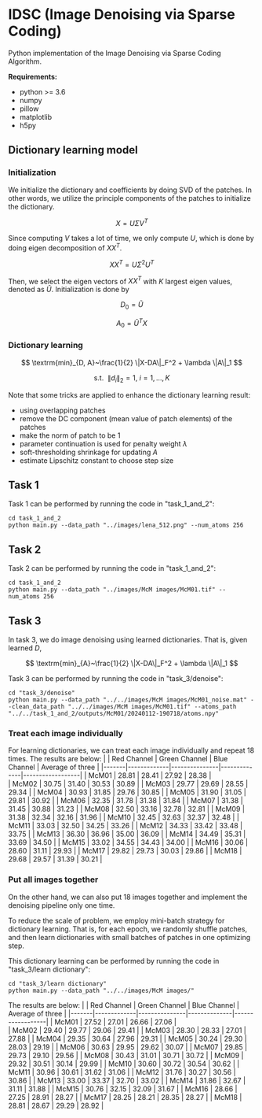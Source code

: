 # IDSC (Image Denoising via Sparse Coding)

Python implementation of the Image Denoising via Sparse Coding Algorithm.

**Requirements:**
- python >= 3.6
- numpy
- pillow
- matplotlib
- h5py

## Dictionary learning model

### Initialization

We initialize the dictionary and coefficients by doing SVD of the patches. In other words, we utilize the principle components of the patches to initialize the dictionary.

$$
X = U\Sigma V^T
$$

Since computing $V$ takes a lot of time, we only compute $U$, which is done by doing eigen decomposition of $XX^T$.

$$
XX^T = U\Sigma^2 U^T
$$

Then, we select the eigen vectors of $XX^T$ with $K$ largest eigen values, denoted as $\tilde{U}$. Initialization is done by

$$
D_0 = \tilde{U} 
$$

$$
A_0 = \tilde{U}^T X
$$

### Dictionary learning

$$
\textrm{min}_{D, A}~\frac{1}{2} \|X-DA\|_F^2 + \lambda \|A\|_1  
$$

$$
\textrm{s.t.} ~~ \|d_i\|_2 = 1,~ i=1,..., K
$$

Note that some tricks are applied to enhance the dictionary learning result:
- using overlapping patches
- remove the DC component (mean value of patch elements) of the patches
- make the norm of patch to be 1
- parameter continuation is used for penalty weight $\lambda$
- soft-thresholding shrinkage for updating $A$
- estimate Lipschitz constant to choose step size

## Task 1

Task 1 can be performed by running the code in "task_1_and_2":

```
cd task_1_and_2 
python main.py --data_path "../images/lena_512.png" --num_atoms 256
```

## Task 2

Task 2 can be performed by running the code in "task_1_and_2":

```
cd task_1_and_2 
python main.py --data_path "../images/McM images/McM01.tif" --num_atoms 256
```

## Task 3

In task 3, we do image denoising using learned dictionaries. That is, given learned $D$,

$$
\textrm{min}_{A}~\frac{1}{2} \|X-DA\|_F^2 + \lambda \|A\|_1
$$

Task 3 can be performed by running the code in "task_3/denoise":

```
cd "task_3/denoise"
python main.py --data_path "../../images/McM images/McM01_noise.mat" --clean_data_path "../../images/McM images/McM01.tif" --atoms_path "../../task_1_and_2/outputs/McM01/20240112-190718/atoms.npy"
```

### Treat each image individually
For learning dictionaries, we can treat each image individually and repeat 18 times. The results are below:
|       | Red Channel | Green Channel | Blue Channel | Average of three |
|-------|-------------|---------------|--------------|------------------|
| McM01 |    28.81    |     28.41     |    27.92     |       28.38      |       
| McM02 |    30.75    |     31.40     |    30.53     |       30.89      | 
| McM03 |    29.77    |     29.69     |    28.55     |       29.34      |
| McM04 |    30.93    |     31.85     |    29.76     |       30.85      |
| McM05 |    31.90    |     31.05     |    29.81     |       30.92      |
| McM06 |    32.35    |     31.78     |    31.38     |       31.84      |
| McM07 |    31.38    |     31.45     |    30.88     |       31.23      |
| McM08 |    32.50    |     33.16     |    32.78     |       32.81      |
| McM09 |    31.38    |     32.34     |    32.16     |       31.96      |
| McM10 |    32.45    |     32.63     |    32.37     |       32.48      |
| McM11 |    33.03    |     32.50     |    34.25     |       33.26      |
| McM12 |    34.33    |     33.42     |    33.48     |       33.75      |
| McM13 |    36.30    |     36.96     |    35.00     |       36.09      |
| McM14 |    34.49    |     35.31     |    33.69     |       34.50      |
| McM15 |    33.02    |     34.55     |    34.43     |       34.00      |
| McM16 |    30.06    |     28.60     |    31.11     |       29.93      |
| McM17 |    29.82    |     29.73     |    30.03     |       29.86      |
| McM18 |    29.68    |     29.57     |    31.39     |       30.21      |

### Put all images together
On the other hand, we can also put 18 images together and implement the denoising pipeline only one time.

To reduce the scale of problem, we employ mini-batch strategy for dictionary learning. That is, for each epoch, we randomly shuffle patches, and then learn dictionaries with small batches of patches in one optimizing step.

This dictionary learning can be performed by running the code in "task_3/learn dictionary":

```
cd "task_3/learn dictionary"
python main.py --data_path "../../images/McM images/"
```

The results are below:
|       | Red Channel | Green Channel | Blue Channel | Average of three |
|-------|-------------|---------------|--------------|------------------|
| McM01 |    27.52    |     27.01     |    26.66     |       27.06      |       
| McM02 |    29.40    |     29.77     |    29.06     |       29.41      | 
| McM03 |    28.30    |     28.33     |    27.01     |       27.88      |
| McM04 |    29.35    |     30.64     |    27.96     |       29.31      |
| McM05 |    30.24    |     29.30     |    28.03     |       29.19      |
| McM06 |    30.63    |     29.95     |    29.62     |       30.07      |
| McM07 |    29.85    |     29.73     |    29.10     |       29.56      |
| McM08 |    30.43    |     31.01     |    30.71     |       30.72      |
| McM09 |    29.32    |     30.51     |    30.14     |       29.99      |
| McM10 |    30.60    |     30.72     |    30.54     |       30.62      |
| McM11 |    30.96    |     30.61     |    31.62     |       31.06      |
| McM12 |    31.76    |     30.27     |    30.56     |       30.86      |
| McM13 |    33.00    |     33.37     |    32.70     |       33.02      |
| McM14 |    31.86    |     32.67     |    31.11     |       31.88      |
| McM15 |    30.76    |     32.15     |    32.09     |       31.67      |
| McM16 |    28.66    |     27.25     |    28.91     |       28.27      |
| McM17 |    28.25    |     28.21     |    28.35     |       28.27      |
| McM18 |    28.81    |     28.67     |    29.29     |       28.92      |